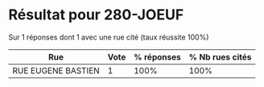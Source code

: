 # Résultat pour 280-JOEUF

Sur 1 réponses dont 1 avec une rue cité (taux réussite 100%)

| Rue | Vote | % réponses | % Nb rues cités|
|-----|------|------------|----------------|
| RUE EUGENE BASTIEN | 1 | 100% | 100%|
